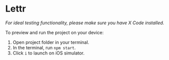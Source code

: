 # Lettr

_For ideal testing functionality, please make sure you have X Code installed._

To preview and run the project on your device:
  1) Open project folder in your terminal.
  2) In the terminal, run `npm start`.
  3) Click `i` to launch on iOS simulator.
